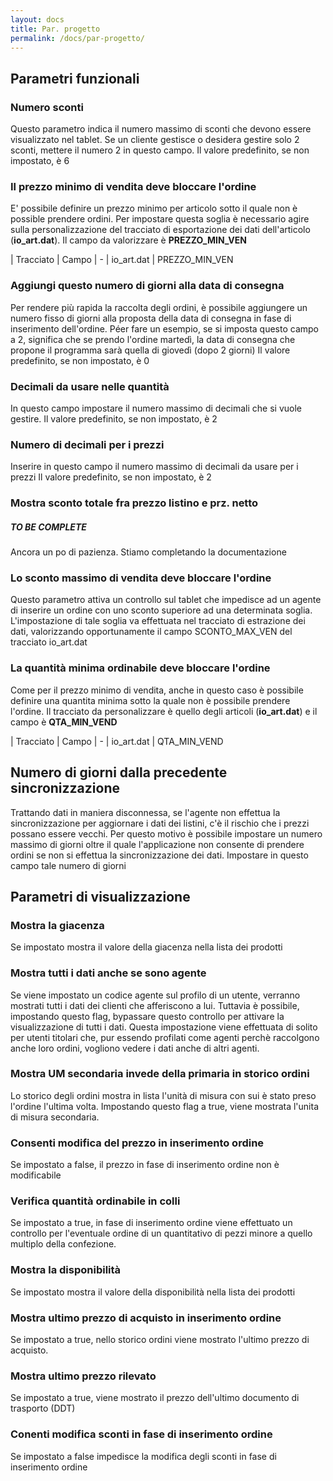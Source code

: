 ```yaml
---
layout: docs
title: Par. progetto
permalink: /docs/par-progetto/
---
```

## Parametri funzionali

### Numero sconti

Questo parametro indica il numero massimo di sconti che devono essere visualizzato nel tablet.
Se un cliente gestisce o desidera gestire solo 2 sconti, mettere il numero 2 in questo campo.
Il valore predefinito, se non impostato, è 6

### Il prezzo minimo di vendita deve bloccare l'ordine

E' possibile definire un prezzo minimo per articolo sotto il quale non è possible prendere ordini.
Per impostare questa soglia è necessario agire sulla personalizzazione del tracciato di esportazione dei dati dell'articolo (**io_art.dat**).
Il campo da valorizzare è **PREZZO_MIN_VEN**

| Tracciato | Campo
| -
| io_art.dat | PREZZO_MIN_VEN

### Aggiungi questo numero di giorni alla data di consegna

Per rendere più rapida la raccolta degli ordini, è possibile aggiungere un numero fisso di giorni alla proposta della data di consegna in fase di inserimento dell'ordine.
Péer fare un esempio, se si imposta questo campo a 2, significa che se prendo l'ordine martedì, la data di consegna che propone il programma sarà quella di giovedì (dopo 2 giorni)
Il valore predefinito, se non impostato, è 0

### Decimali da usare nelle quantità

In questo campo impostare il numero massimo di decimali che si vuole gestire.
Il valore predefinito, se non impostato, è 2

### Numero di decimali per i prezzi

Inserire in questo campo il numero massimo di decimali da usare per i prezzi
Il valore predefinito, se non impostato, è 2

### Mostra sconto totale fra prezzo listino e prz. netto

<div class="note info">
  <h5>TO BE COMPLETE</h5>
  <p>Ancora un po di pazienza. Stiamo completando la documentazione</p>
</div>

### Lo sconto massimo di vendita deve bloccare l'ordine

Questo parametro attiva un controllo sul tablet che impedisce ad un agente di inserire un ordine con uno sconto superiore ad una determinata soglia.
L'impostazione di tale soglia va effettuata nel tracciato di estrazione dei dati, valorizzando opportunamente il campo SCONTO_MAX_VEN del tracciato io_art.dat

### La quantità minima ordinabile deve bloccare l'ordine

Come per il prezzo minimo di vendita, anche in questo caso è possibile definire una quantita minima sotto la quale non è possibile prendere l'ordine. Il tracciato da personalizzare è quello degli articoli (**io_art.dat**) e il campo è **QTA_MIN_VEND**

| Tracciato | Campo
| -
| io_art.dat | QTA_MIN_VEND

## Numero di giorni dalla precedente sincronizzazione

Trattando dati in maniera disconnessa, se l'agente non effettua la sincronizzazione per aggiornare i dati dei listini, c'è il rischio che i prezzi possano essere vecchi. Per questo motivo è possibile impostare un numero massimo di giorni oltre il quale l'applicazione non consente di prendere ordini se non si effettua la sincronizzazione dei dati.
Impostare in questo campo tale numero di giorni

## Parametri di visualizzazione

### Mostra la giacenza
Se impostato mostra il valore della giacenza nella lista dei prodotti

### Mostra tutti i dati anche se sono agente
Se viene impostato un codice agente sul profilo di un utente, verranno mostrati tutti i dati dei clienti che afferiscono a lui.
Tuttavia è possibile, impostando questo flag, bypassare questo controllo per attivare la visualizzazione di tutti i dati.
Questa impostazione viene effettuata di solito per utenti titolari che, pur essendo profilati come agenti perchè raccolgono anche loro ordini, vogliono vedere i dati anche di altri agenti.

### Mostra UM secondaria invede della primaria in storico ordini
Lo storico degli ordini mostra in lista l'unità di misura con sui è stato preso l'ordine l'ultima volta.
Impostando questo flag a true, viene mostrata l'unita di misura secondaria.

### Consenti modifica del prezzo in inserimento ordine
Se impostato a false, il prezzo in fase di inserimento ordine non è modificabile

### Verifica quantità ordinabile in colli
Se impostato a true, in fase di inserimento ordine viene effettuato un controllo per l'eventuale ordine di un quantitativo di pezzi minore a quello multiplo della confezione.

### Mostra la disponibilità
Se impostato mostra il valore della disponibilità nella lista dei prodotti

### Mostra ultimo prezzo di acquisto in inserimento ordine
Se impostato a true, nello storico ordini viene mostrato l'ultimo prezzo di acquisto.

### Mostra ultimo prezzo rilevato
Se impostato a true, viene mostrato il prezzo dell'ultimo documento di trasporto (DDT)

### Conenti modifica sconti in fase di inserimento ordine
Se impostato a false impedisce la modifica degli sconti in fase di inserimento ordine

